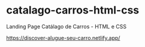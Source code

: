 # catalago-carros-html-css
Landing Page Catálago de Carros - HTML e CSS

https://discover-alugue-seu-carro.netlify.app/
